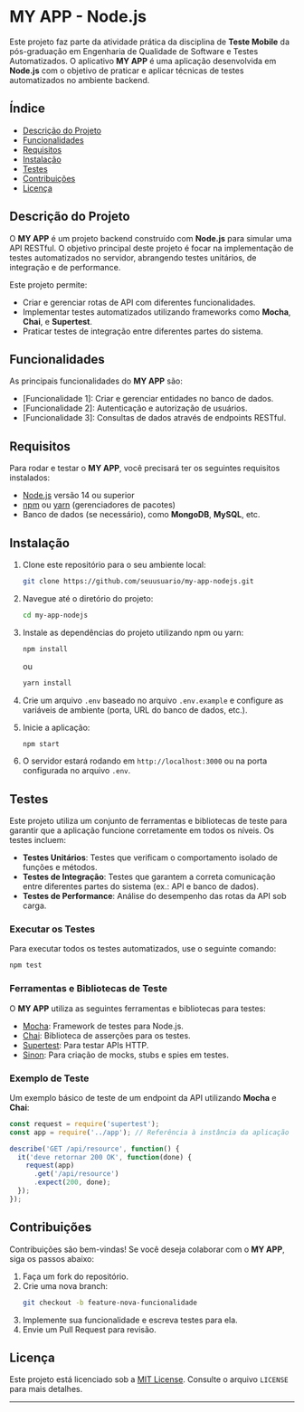 # MY APP - Node.js

Este projeto faz parte da atividade prática da disciplina de **Teste Mobile** da pós-graduação em Engenharia de Qualidade de Software e Testes Automatizados. O aplicativo **MY APP** é uma aplicação desenvolvida em **Node.js** com o objetivo de praticar e aplicar técnicas de testes automatizados no ambiente backend.

## Índice
- [Descrição do Projeto](#descrição-do-projeto)
- [Funcionalidades](#funcionalidades)
- [Requisitos](#requisitos)
- [Instalação](#instalação)
- [Testes](#testes)
- [Contribuições](#contribuições)
- [Licença](#licença)

## Descrição do Projeto

O **MY APP** é um projeto backend construído com **Node.js** para simular uma API RESTful. O objetivo principal deste projeto é focar na implementação de testes automatizados no servidor, abrangendo testes unitários, de integração e de performance.

Este projeto permite:
- Criar e gerenciar rotas de API com diferentes funcionalidades.
- Implementar testes automatizados utilizando frameworks como **Mocha**, **Chai**, e **Supertest**.
- Praticar testes de integração entre diferentes partes do sistema.

## Funcionalidades

As principais funcionalidades do **MY APP** são:
- [Funcionalidade 1]: Criar e gerenciar entidades no banco de dados.
- [Funcionalidade 2]: Autenticação e autorização de usuários.
- [Funcionalidade 3]: Consultas de dados através de endpoints RESTful.

## Requisitos

Para rodar e testar o **MY APP**, você precisará ter os seguintes requisitos instalados:

- [Node.js](https://nodejs.org/) versão 14 ou superior
- [npm](https://www.npmjs.com/) ou [yarn](https://yarnpkg.com/) (gerenciadores de pacotes)
- Banco de dados (se necessário), como **MongoDB**, **MySQL**, etc.

## Instalação

1. Clone este repositório para o seu ambiente local:
   ```bash
   git clone https://github.com/seuusuario/my-app-nodejs.git
   ```

2. Navegue até o diretório do projeto:
   ```bash
   cd my-app-nodejs
   ```

3. Instale as dependências do projeto utilizando npm ou yarn:
   ```bash
   npm install
   ```
   ou
   ```bash
   yarn install
   ```

4. Crie um arquivo `.env` baseado no arquivo `.env.example` e configure as variáveis de ambiente (porta, URL do banco de dados, etc.).

5. Inicie a aplicação:
   ```bash
   npm start
   ```

6. O servidor estará rodando em `http://localhost:3000` ou na porta configurada no arquivo `.env`.

## Testes

Este projeto utiliza um conjunto de ferramentas e bibliotecas de teste para garantir que a aplicação funcione corretamente em todos os níveis. Os testes incluem:
- **Testes Unitários**: Testes que verificam o comportamento isolado de funções e métodos.
- **Testes de Integração**: Testes que garantem a correta comunicação entre diferentes partes do sistema (ex.: API e banco de dados).
- **Testes de Performance**: Análise do desempenho das rotas da API sob carga.

### Executar os Testes

Para executar todos os testes automatizados, use o seguinte comando:

```bash
npm test
```

### Ferramentas e Bibliotecas de Teste

O **MY APP** utiliza as seguintes ferramentas e bibliotecas para testes:

- [Mocha](https://mochajs.org/): Framework de testes para Node.js.
- [Chai](https://www.chaijs.com/): Biblioteca de asserções para os testes.
- [Supertest](https://github.com/visionmedia/supertest): Para testar APIs HTTP.
- [Sinon](https://sinonjs.org/): Para criação de mocks, stubs e spies em testes.

### Exemplo de Teste

Um exemplo básico de teste de um endpoint da API utilizando **Mocha** e **Chai**:

```javascript
const request = require('supertest');
const app = require('../app'); // Referência à instância da aplicação

describe('GET /api/resource', function() {
  it('deve retornar 200 OK', function(done) {
    request(app)
      .get('/api/resource')
      .expect(200, done);
  });
});
```

## Contribuições

Contribuições são bem-vindas! Se você deseja colaborar com o **MY APP**, siga os passos abaixo:

1. Faça um fork do repositório.
2. Crie uma nova branch:
   ```bash
   git checkout -b feature-nova-funcionalidade
   ```
3. Implemente sua funcionalidade e escreva testes para ela.
4. Envie um Pull Request para revisão.

## Licença

Este projeto está licenciado sob a [MIT License](https://opensource.org/licenses/MIT). Consulte o arquivo `LICENSE` para mais detalhes.

---
